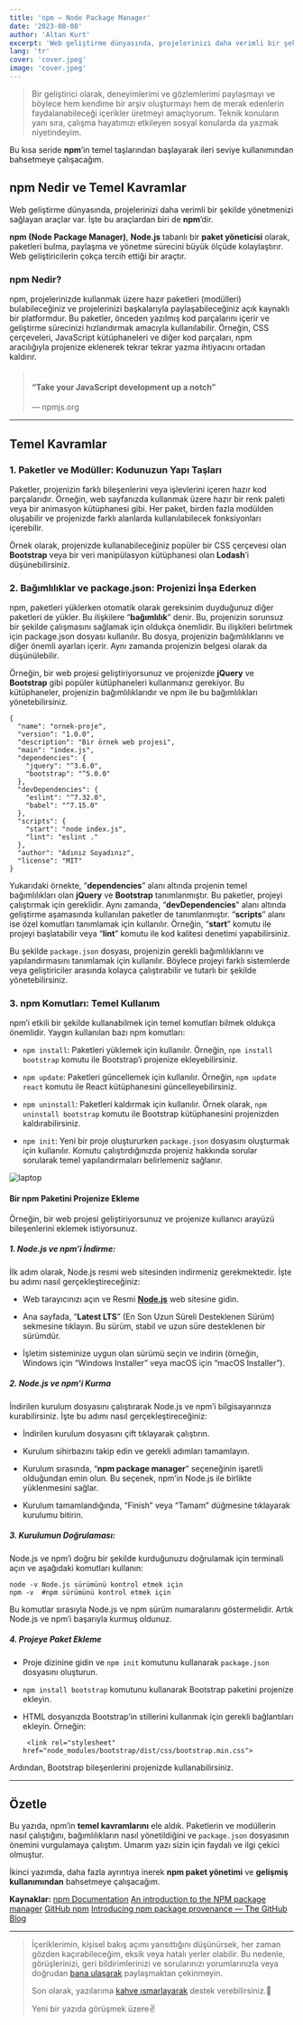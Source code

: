 ```yaml
---
title: 'npm — Node Package Manager'
date: '2023-08-08'
author: 'Altan Kurt'
excerpt: 'Web geliştirme dünyasında, projelerinizi daha verimli bir şekilde yönetmenizi sağlayan araçlar var. İşte bu araçlardan biri de npm’dir.'
lang: 'tr'
cover: 'cover.jpeg'
image: 'cover.jpeg'
---
```


> Bir geliştirici olarak, deneyimlerimi ve gözlemlerimi paylaşmayı ve böylece hem kendime bir arşiv oluşturmayı hem de merak edenlerin faydalanabileceği içerikler üretmeyi amaçlıyorum. Teknik konuların yanı sıra, çalışma hayatımızı etkileyen sosyal konularda da yazmak niyetindeyim.

Bu kısa seride **npm**’in temel taşlarından başlayarak ileri seviye kullanımından bahsetmeye çalışacağım.

## npm Nedir ve Temel Kavramlar

Web geliştirme dünyasında, projelerinizi daha verimli bir şekilde yönetmenizi sağlayan araçlar var. İşte bu araçlardan biri de **npm**’dir.

**npm (Node Package Manager)**, **Node.js** tabanlı bir **paket yöneticisi** olarak, paketleri bulma, paylaşma ve yönetme sürecini büyük ölçüde kolaylaştırır. Web geliştiricilerin çokça tercih ettiği bir araçtır.

### npm Nedir?

npm, projelerinizde kullanmak üzere hazır paketleri (modülleri) bulabileceğiniz ve projelerinizi başkalarıyla paylaşabileceğiniz açık kaynaklı bir platformdur. Bu paketler, önceden yazılmış kod parçalarını içerir ve geliştirme sürecinizi hızlandırmak amacıyla kullanılabilir. Örneğin, CSS çerçeveleri, JavaScript kütüphaneleri ve diğer kod parçaları, npm aracılığıyla projenize eklenerek tekrar tekrar yazma ihtiyacını ortadan kaldırır.
<br>

> #### <br> “Take your JavaScript development up a notch”
>
> — npmjs.org
> <br>

---

## Temel Kavramlar

### 1. Paketler ve Modüller: Kodunuzun Yapı Taşları

Paketler, projenizin farklı bileşenlerini veya işlevlerini içeren hazır kod parçalarıdır. Örneğin, web sayfanızda kullanmak üzere hazır bir renk paleti veya bir animasyon kütüphanesi gibi. Her paket, birden fazla modülden oluşabilir ve projenizde farklı alanlarda kullanılabilecek fonksiyonları içerebilir.

Örnek olarak, projenizde kullanabileceğiniz popüler bir CSS çerçevesi olan **Bootstrap** veya bir veri manipülasyon kütüphanesi olan **Lodash**’i düşünebilirsiniz.

### 2. Bağımlılıklar ve package.json: Projenizi İnşa Ederken

npm, paketleri yüklerken otomatik olarak gereksinim duyduğunuz diğer paketleri de yükler. Bu ilişkilere “**bağımlılık**” denir. Bu, projenizin sorunsuz bir şekilde çalışmasını sağlamak için oldukça önemlidir. Bu ilişkileri belirtmek için package.json dosyası kullanılır. Bu dosya, projenizin bağımlılıklarını ve diğer önemli ayarları içerir. Aynı zamanda projenizin belgesi olarak da düşünülebilir.

Örneğin, bir web projesi geliştiriyorsunuz ve projenizde **jQuery** ve **Bootstrap** gibi popüler kütüphaneleri kullanmanız gerekiyor. Bu kütüphaneler, projenizin bağımlılıklarıdır ve npm ile bu bağımlılıkları yönetebilirsiniz.

    {
      "name": "ornek-proje",
      "version": "1.0.0",
      "description": "Bir örnek web projesi",
      "main": "index.js",
      "dependencies": {
        "jquery": "^3.6.0",
        "bootstrap": "^5.0.0"
      },
      "devDependencies": {
        "eslint": "^7.32.0",
        "babel": "^7.15.0"
      },
      "scripts": {
        "start": "node index.js",
        "lint": "eslint ."
      },
      "author": "Adınız Soyadınız",
      "license": "MIT"
    }

Yukarıdaki örnekte, “**dependencies**” alanı altında projenin temel bağımlılıkları olan **jQuery** ve **Bootstrap** tanımlanmıştır. Bu paketler, projeyi çalıştırmak için gereklidir. Aynı zamanda, “**devDependencies**” alanı altında geliştirme aşamasında kullanılan paketler de tanımlanmıştır. “**scripts**” alanı ise özel komutları tanımlamak için kullanılır. Örneğin, “**start**” komutu ile projeyi başlatabilir veya “**lint**” komutu ile kod kalitesi denetimi yapabilirsiniz.

Bu şekilde `package.json` dosyası, projenizin gerekli bağımlılıklarını ve yapılandırmasını tanımlamak için kullanılır. Böylece projeyi farklı sistemlerde veya geliştiriciler arasında kolayca çalıştırabilir ve tutarlı bir şekilde yönetebilirsiniz.

### 3. npm Komutları: Temel Kullanım

npm’i etkili bir şekilde kullanabilmek için temel komutları bilmek oldukça önemlidir. Yaygın kullanılan bazı npm komutları:

- `npm install`: Paketleri yüklemek için kullanılır.
  Örneğin, `npm install bootstrap` komutu ile Bootstrap’i projenize ekleyebilirsiniz.

- `npm update`: Paketleri güncellemek için kullanılır.
  Örneğin, `npm update react` komutu ile React kütüphanesini güncelleyebilirsiniz.

- `npm uninstall`: Paketleri kaldırmak için kullanılır.
  Örnek olarak, `npm uninstall bootstrap` komutu ile Bootstrap kütüphanesini projenizden kaldırabilirsiniz.

- `npm init`: Yeni bir proje oluştururken `package.json` dosyasını oluşturmak için kullanılır. Komutu çalıştırdığınızda projeniz hakkında sorular sorularak temel yapılandırmaları belirlemeniz sağlanır.

![laptop](laptop.jpg)

#### Bir npm Paketini Projenize Ekleme

Örneğin, bir web projesi geliştiriyorsunuz ve projenize kullanıcı arayüzü bileşenlerini eklemek istiyorsunuz.

##### 1. Node.js ve npm’i İndirme:

İlk adım olarak, Node.js resmi web sitesinden indirmeniz gerekmektedir. İşte bu adımı nasıl gerçekleştireceğiniz:

- Web tarayıcınızı açın ve Resmi **[Node.js](https://nodejs.org/)** web sitesine gidin.

- Ana sayfada, “**Latest LTS**” (En Son Uzun Süreli Desteklenen Sürüm) sekmesine tıklayın. Bu sürüm, stabil ve uzun süre desteklenen bir sürümdür.

- İşletim sisteminize uygun olan sürümü seçin ve indirin (örneğin, Windows için “Windows Installer” veya macOS için “macOS Installer”).

##### 2. Node.js ve npm’i Kurma

İndirilen kurulum dosyasını çalıştırarak Node.js ve npm’i bilgisayarınıza kurabilirsiniz. İşte bu adımı nasıl gerçekleştireceğiniz:

- İndirilen kurulum dosyasını çift tıklayarak çalıştırın.

- Kurulum sihirbazını takip edin ve gerekli adımları tamamlayın.

- Kurulum sırasında, “**npm package manager**” seçeneğinin işaretli olduğundan emin olun. Bu seçenek, npm’in Node.js ile birlikte yüklenmesini sağlar.

- Kurulum tamamlandığında, “Finish” veya “Tamam” düğmesine tıklayarak kurulumu bitirin.

##### 3. Kurulumun Doğrulaması:

Node.js ve npm’i doğru bir şekilde kurduğunuzu doğrulamak için terminali açın ve aşağıdaki komutları kullanın:

    node -v Node.js sürümünü kontrol etmek için
    npm -v  #npm sürümünü kontrol etmek için

Bu komutlar sırasıyla Node.js ve npm sürüm numaralarını göstermelidir. Artık Node.js ve npm’i başarıyla kurmuş oldunuz.

##### 4. Projeye Paket Ekleme

- Proje dizinine gidin ve `npm init` komutunu kullanarak `package.json` dosyasını oluşturun.

- `npm install bootstrap` komutunu kullanarak Bootstrap paketini projenize ekleyin.

- HTML dosyanızda Bootstrap’in stillerini kullanmak için gerekli bağlantıları ekleyin.
  Örneğin:

       <link rel="stylesheet" href="node_modules/bootstrap/dist/css/bootstrap.min.css">

Ardından, Bootstrap bileşenlerini projenizde kullanabilirsiniz.

---

## Özetle

Bu yazıda, npm’in **temel kavramlarını** ele aldık. Paketlerin ve modüllerin nasıl çalıştığını, bağımlılıkların nasıl yönetildiğini ve `package.json` dosyasının önemini vurgulamaya çalıştım. Umarım yazı sizin için faydalı ve ilgi çekici olmuştur.

İkinci yazımda, daha fazla ayrıntıya inerek **npm paket yönetimi** ve **gelişmiş kullanımından** bahsetmeye çalışacağım.

**Kaynaklar:**
[npm Documentation](https://docs.npmjs.com/)
[An introduction to the NPM package manager](https://nodejs.dev/en/learn/an-introduction-to-the-npm-package-manager/)
[GitHub npm](https://github.com/npm)
[Introducing npm package provenance — The GitHub Blog](https://github.blog/2023-04-19-introducing-npm-package-provenance/)

---

> İçeriklerimin, kişisel bakış açımı yansıttığını düşünürsek, her zaman gözden kaçırabileceğim, eksik veya hatalı yerler olabilir. Bu nedenle, görüşlerinizi, geri bildirimlerinizi ve sorularınızı yorumlarınızla veya doğrudan [bana ulaşarak](mailto:aaltankurt@gmail.com) paylaşmaktan çekinmeyin.
>
> Son olarak, yazılarıma [kahve ısmarlayarak](https://www.buymeacoffee.com/altankurt/) destek verebilirsiniz.🙌
>
> Yeni bir yazıda görüşmek üzere✌️
